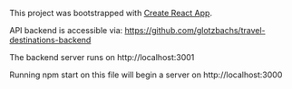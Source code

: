 This project was bootstrapped with [Create React App](https://github.com/facebook/create-react-app).



API backend is accessible via: 
https://github.com/glotzbachs/travel-destinations-backend 

The backend server runs on http://localhost:3001



Running npm start on this file will begin a server on http://localhost:3000